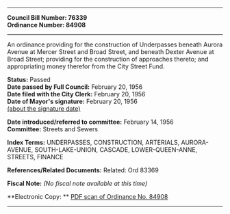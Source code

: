 * * * * *  
  
**Council Bill Number: [](#h0)[](#h2)76339**   
**Ordinance Number: 84908**  
  
* * * * *  
  
An ordinance providing for the construction of Underpasses beneath Aurora Avenue at Mercer Street and Broad Street, and beneath Dexter Avenue at Broad Street; providing for the construction of approaches thereto; and appropriating money therefor from the City Street Fund.  
  
**Status:** Passed   
**Date passed by Full Council:** February 20, 1956   
**Date filed with the City Clerk:** February 20, 1956   
**Date of Mayor's signature:** February 20, 1956   
[(about the signature date)](/~public/approvaldate.htm)   
  
  
**Date introduced/referred to committee:** February 14, 1956   
**Committee:** Streets and Sewers   
  
**Index Terms:** UNDERPASSES, CONSTRUCTION, ARTERIALS, AURORA-AVENUE, SOUTH-LAKE-UNION, CASCADE, LOWER-QUEEN-ANNE, STREETS, FINANCE  
  
**References/Related Documents:** Related: Ord 83369  
  
**Fiscal Note:** *(No fiscal note available at this time)*  
  
**Electronic Copy: ** [PDF scan of Ordinance No. 84908](/~archives/Ordinances/Ord_84908.pdf)  
  
* * * * *  
